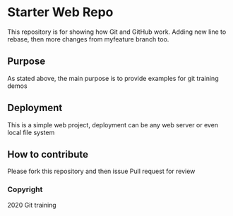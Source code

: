 # Starter Web Repo

This repository is for showing how Git and GitHub work.
Adding new line to rebase, then more changes from myfeature branch too.

## Purpose

As stated above, the main purpose is to provide examples for git training demos

## Deployment

This is a simple web project, deployment can be any web server or even local file system

## How to contribute

Please fork this repository and then issue Pull request for review

### Copyright

2020 Git training
